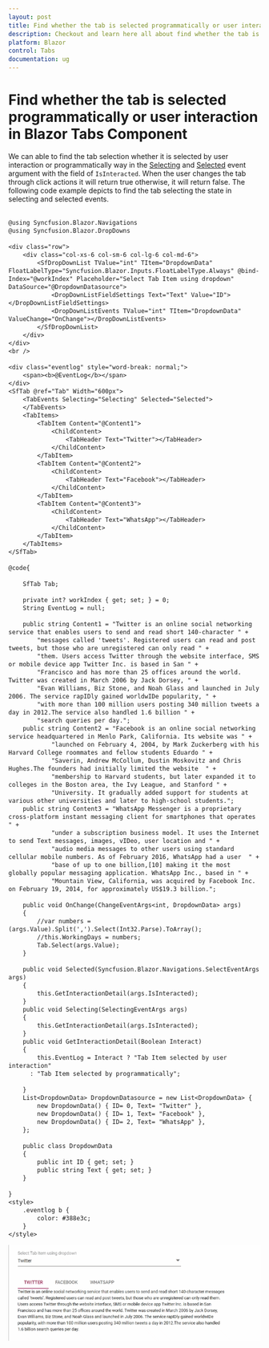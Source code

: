 ```yaml
---
layout: post
title: Find whether the tab is selected programmatically or user interaction in Blazor Tabs Component | Syncfusion
description: Checkout and learn here all about find whether the tab is selected programmatically or not in Syncfusion Blazor Tabs component and much more.
platform: Blazor
control: Tabs
documentation: ug
---
```


# Find whether the tab is selected programmatically or user interaction in Blazor Tabs Component

We can able to find the tab selection whether it is selected by user interaction or programmatically way in the [Selecting](https://help.syncfusion.com/cr/blazor/Syncfusion.Blazor.Navigations.TabEvents.html#Syncfusion_Blazor_Navigations_TabEvents_Selecting) and [Selected](https://help.syncfusion.com/cr/blazor/Syncfusion.Blazor.Navigations.TabEvents.html#Syncfusion_Blazor_Navigations_TabEvents_Selected) event argument with the field of `IsInteracted`. When the user changes the tab through click actions it will return true otherwise, it will return false. The following code example depicts to find the tab selecting the state in selecting and selected events.

```cshtml

@using Syncfusion.Blazor.Navigations
@using Syncfusion.Blazor.DropDowns

<div class="row">
    <div class="col-xs-6 col-sm-6 col-lg-6 col-md-6">
        <SfDropDownList TValue="int" TItem="DropdownData" FloatLabelType="Syncfusion.Blazor.Inputs.FloatLabelType.Always" @bind-Index="@workIndex" Placeholder="Select Tab Item using dropdown" DataSource="@DropdownDatasource">
            <DropDownListFieldSettings Text="Text" Value="ID"></DropDownListFieldSettings>
            <DropDownListEvents TValue="int" TItem="DropdownData" ValueChange="OnChange"></DropDownListEvents>
        </SfDropDownList>
    </div>
</div>
<br />

<div class="eventlog" style="word-break: normal;">
    <span><b>@EventLog</b></span>
</div>
<SfTab @ref="Tab" Width="600px">
    <TabEvents Selecting="Selecting" Selected="Selected">
    </TabEvents>
    <TabItems>
        <TabItem Content="@Content1">
            <ChildContent>
                <TabHeader Text="Twitter"></TabHeader>
            </ChildContent>
        </TabItem>
        <TabItem Content="@Content2">
            <ChildContent>
                <TabHeader Text="Facebook"></TabHeader>
            </ChildContent>
        </TabItem>
        <TabItem Content="@Content3">
            <ChildContent>
                <TabHeader Text="WhatsApp"></TabHeader>
            </ChildContent>
        </TabItem>
    </TabItems>
</SfTab>

@code{

    SfTab Tab;

    private int? workIndex { get; set; } = 0;
    String EventLog = null;

    public string Content1 = "Twitter is an online social networking service that enables users to send and read short 140-character " +
        "messages called 'tweets'. Registered users can read and post tweets, but those who are unregistered can only read " +
        "them. Users access Twitter through the website interface, SMS or mobile device app Twitter Inc. is based in San " +
        "Francisco and has more than 25 offices around the world. Twitter was created in March 2006 by Jack Dorsey, " +
        "Evan Williams, Biz Stone, and Noah Glass and launched in July 2006. The service rapIDly gained worldwIDe popularity, " +
        "with more than 100 million users posting 340 million tweets a day in 2012.The service also handled 1.6 billion " +
        "search queries per day.";
    public string Content2 = "Facebook is an online social networking service headquartered in Menlo Park, California. Its website was " +
            "launched on February 4, 2004, by Mark Zuckerberg with his Harvard College roommates and fellow students Eduardo " +
            "Saverin, Andrew McCollum, Dustin Moskovitz and Chris Hughes.The founders had initially limited the website  " +
            "membership to Harvard students, but later expanded it to colleges in the Boston area, the Ivy League, and Stanford " +
            "University. It gradually added support for students at various other universities and later to high-school students.";
    public string Content3 = "WhatsApp Messenger is a proprietary cross-platform instant messaging client for smartphones that operates " +
            "under a subscription business model. It uses the Internet to send Text messages, images, vIDeo, user location and " +
            "audio media messages to other users using standard cellular mobile numbers. As of February 2016, WhatsApp had a user  " +
            "base of up to one billion,[10] making it the most globally popular messaging application. WhatsApp Inc., based in " +
            "Mountain View, California, was acquired by Facebook Inc. on February 19, 2014, for approximately US$19.3 billion.";

    public void OnChange(ChangeEventArgs<int, DropdownData> args)
    {
        //var numbers = (args.Value).Split(',').Select(Int32.Parse).ToArray();
        //this.WorkingDays = numbers;
        Tab.Select(args.Value);
    }

    public void Selected(Syncfusion.Blazor.Navigations.SelectEventArgs args)
    {
        this.GetInteractionDetail(args.IsInteracted);
    }
    public void Selecting(SelectingEventArgs args)
    {
        this.GetInteractionDetail(args.IsInteracted);
    }
    public void GetInteractionDetail(Boolean Interact)
    {
        this.EventLog = Interact ? "Tab Item selected by user interaction"
      : "Tab Item selected by programmatically";

    }
    List<DropdownData> DropdownDatasource = new List<DropdownData> {
        new DropdownData() { ID= 0, Text= "Twitter" },
        new DropdownData() { ID= 1, Text= "Facebook" },
        new DropdownData() { ID= 2, Text= "WhatsApp" },
    };

    public class DropdownData
    {
        public int ID { get; set; }
        public string Text { get; set; }
    }

}
<style>
    .eventlog b {
        color: #388e3c;
    }
</style>

```

![Find whether the tab is selected programmatically or user interaction in Blazor Tabs](../images/blazor-tabs-IsInteracted.gif)